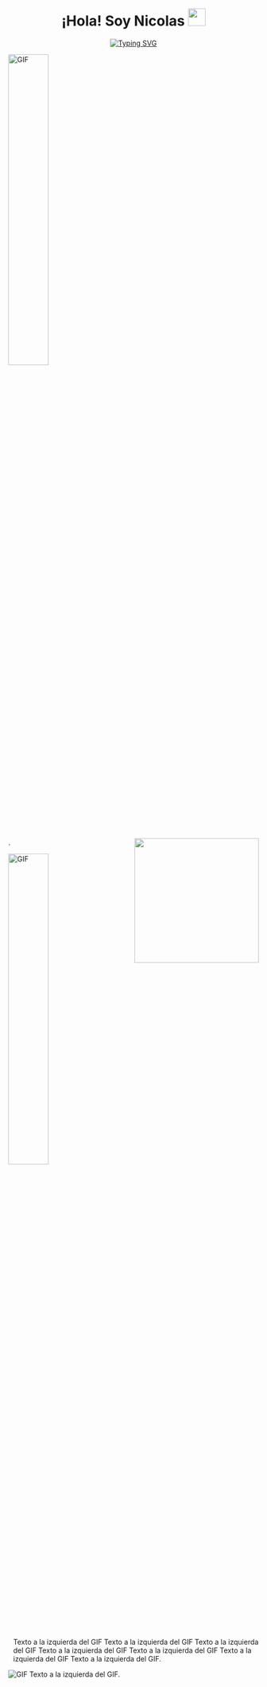 <h1 align="center">¡Hola! Soy Nicolas <img src="https://media.giphy.com/media/hvRJCLFzcasrR4ia7z/giphy.gif" width="35"></h1>

<p align="center">
  <a href="https://git.io/typing-svg">
    <img src="https://readme-typing-svg.herokuapp.com?font=Raleway&weight=500&size=25&pause=1000&center=true&vCenter=true&random=false&width=435&lines=Desarrollador+Web+Full+Stack+%F0%9F%90%A6" alt="Typing SVG" />
  </a>
</p>

<picture>
<p align="rigth">
  <img src="0_IjwqslkWZDHTMK9Y.gif" alt="GIF" width="40%">
</p>
</picture>
<picture> <img align="right" src="0_IjwqslkWZDHTMK9Y.gif" width = 250px></picture>
  
.

<div style="grid grid-colum-2;">
  <img src="0_IjwqslkWZDHTMK9Y.gif" alt="GIF" alt="GIF" style="width: 40%;">
  <p style="margin-left: 10px;">Texto a la izquierda del GIF Texto a la izquierda del GIF Texto a la izquierda del GIF Texto a la izquierda del GIF Texto a la izquierda del GIF
    Texto a la izquierda del GIF Texto a la izquierda del GIF.</p>
</div>

![GIF](<img src="0_IjwqslkWZDHTMK9Y.gif" alt="GIF" alt="GIF" style="width: 40%;">) Texto a la izquierda del GIF.


